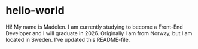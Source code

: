 # hello-world
Hi! My name is Madelen. I am currently studying to become a Front-End Developer and I will graduate in 2026. Originally I am from Norway, but I am located in Sweden. I've updated this README-file.
